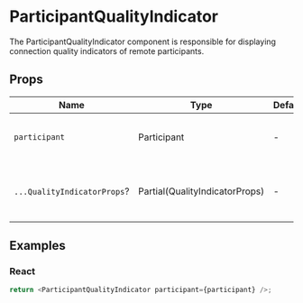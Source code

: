 # ParticipantQualityIndicator

The ParticipantQualityIndicator component is responsible for displaying connection quality indicators of remote participants.

## Props

| Name                        | Type                           | Default | Description                                    |
| --------------------------- | ------------------------------ | ------- | ---------------------------------------------- |
| `participant`               | Participant                    | -       | The object of the selected participant.        |
| `...QualityIndicatorProps`? | Partial(QualityIndicatorProps) | -       | Props that will be passed to the root element. |

## Examples

### React

```javascript
return <ParticipantQualityIndicator participant={participant} />;
```
